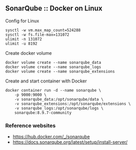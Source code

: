 ## SonarQube :: Docker on Linux


Config for Linux
```
sysctl -w vm.max_map_count=524288
sysctl -w fs.file-max=131072
ulimit -n 131072
ulimit -u 8192
```

Create docker volume
```
docker volume create --name sonarqube_data
docker volume create --name sonarqube_logs
docker volume create --name sonarqube_extensions
```

Create and start container with Docker
```
docker container run -d --name sonarqube \
    -p 9000:9000 \
    -v sonarqube_data:/opt/sonarqube/data \
    -v sonarqube_extensions:/opt/sonarqube/extensions \
    -v sonarqube_logs:/opt/sonarqube/logs \
    sonarqube:8.9.7-community
```


### Reference websites
* https://hub.docker.com/_/sonarqube
* https://docs.sonarqube.org/latest/setup/install-server/
